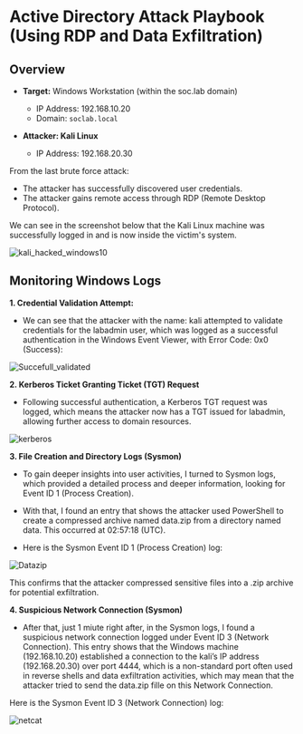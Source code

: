 # Active Directory Attack Playbook (Using RDP and Data Exfiltration)

## **Overview**

- **Target:** Windows Workstation (within the soc.lab domain)
  - IP Address: 192.168.10.20 
  - Domain: `soclab.local`

- **Attacker: Kali Linux**
  - IP Address: 192.168.20.30

From the last brute force attack:
- The attacker has successfully discovered user credentials.
- The attacker gains remote access through RDP (Remote Desktop Protocol).

We can see in the screenshot below that the Kali Linux machine was successfully logged in and is now inside the victim's system.

![kali_hacked_windows10](https://github.com/user-attachments/assets/1d1e42ed-2628-4dcc-9d2f-7f88a6604d40)



## **Monitoring Windows Logs**

**1. Credential Validation Attempt:**
- We can see that the attacker with the name: kali attempted to validate credentials for the labadmin user, which was logged as a successful authentication in the Windows Event Viewer, with Error Code: 0x0 (Success):

![Succefull_validated](https://github.com/user-attachments/assets/4adf116e-0ef2-429e-938c-637fb25e51be)


**2. Kerberos Ticket Granting Ticket (TGT) Request**

- Following successful authentication, a Kerberos TGT request was logged, which means the attacker now has a TGT issued for labadmin, allowing further access to domain resources.

![kerberos](https://github.com/user-attachments/assets/c4501f99-27a2-4924-9537-f8f9c520d466)


**3. File Creation and Directory Logs (Sysmon)**

- To gain deeper insights into user activities, I turned to Sysmon logs, which provided a detailed process and deeper information, looking for Event ID 1 (Process Creation).

- With that, I found an entry that shows the attacker used PowerShell to create a compressed archive named data.zip from a directory named data. This occurred at 02:57:18 (UTC).

- Here is the Sysmon Event ID 1 (Process Creation) log:

![Datazip](https://github.com/user-attachments/assets/dfe40ac0-a367-46d9-867a-e8619a491b94)


This confirms that the attacker compressed sensitive files into a .zip archive for potential exfiltration.


**4. Suspicious Network Connection (Sysmon)**

- After that, just 1 miute right after, in the Sysmon logs, I found a suspicious network connection logged under Event ID 3 (Network Connection). This entry shows that the Windows machine (192.168.10.20) established a connection to the kali’s IP address (192.168.20.30) over port 4444, which is a non-standard port often used in reverse shells and data exfiltration activities, which may mean that the attacker tried to send the data.zip fille on this Network Connection.

Here is the Sysmon Event ID 3 (Network Connection) log:

![netcat](https://github.com/user-attachments/assets/35cc0c0e-55c7-4c0c-8972-4db73f1b77f2)




